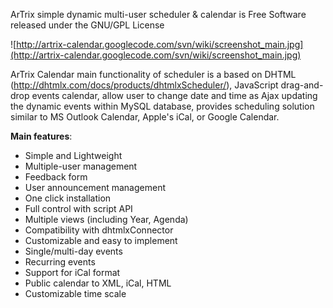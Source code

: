 ArTrix simple dynamic multi-user scheduler &amp; calendar is Free Software released under the GNU/GPL License

![http://artrix-calendar.googlecode.com/svn/wiki/screenshot_main.jpg](http://artrix-calendar.googlecode.com/svn/wiki/screenshot_main.jpg)

ArTrix Calendar main functionality of scheduler is a based on DHTML (http://dhtmlx.com/docs/products/dhtmlxScheduler/), JavaScript drag-and-drop events calendar, allow user to change date and time as Ajax updating the dynamic events within MySQL database, provides scheduling solution similar to MS Outlook Calendar, Apple's iCal, or Google Calendar.

**Main features**:

  * Simple and Lightweight
  * Multiple-user management
  * Feedback form
  * User announcement management
  * One click installation
  * Full control with script API
  * Multiple views (including Year, Agenda)
  * Compatibility with dhtmlxConnector
  * Customizable and easy to implement
  * Single/multi-day events
  * Recurring events
  * Support for iCal format
  * Public calendar to XML, iCal, HTML
  * Customizable time scale


